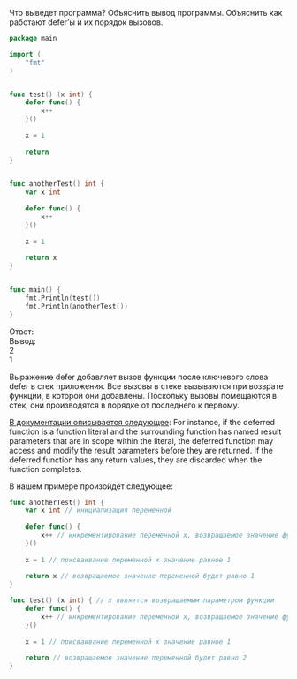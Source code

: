 Что выведет программа? Объяснить вывод программы. Объяснить как работают defer’ы и их порядок вызовов.

```go
package main

import (
	"fmt"
)


func test() (x int) {
	defer func() {
		x++
	}()
	
	x = 1
	
	return
}


func anotherTest() int {
	var x int
	
	defer func() {
		x++
	}()
	
	x = 1
	
	return x
}


func main() {
	fmt.Println(test())
	fmt.Println(anotherTest())
}
```

Ответ:  
Вывод:  
2  
1

Выражение defer добавляет вызов функции после ключевого слова defer в стек приложения. 
Все вызовы в стеке вызываются при возврате функции, в которой они добавлены. 
Поскольку вызовы помещаются в стек, они производятся в порядке от последнего к первому.

[В документации описывается следующее](https://go.dev/ref/spec#Defer_statements):
For instance, if the deferred function is a function literal 
and the surrounding function has named result parameters that are in scope within the literal, 
the deferred function may access and modify the result parameters before they are returned. 
If the deferred function has any return values, they are discarded when the function completes.

В нашем примере произойдёт следующее:

```go
func anotherTest() int {
	var x int // инициализация переменной
	
	defer func() {
		x++ // инкрементирование переменной x, возвращаемое значение функцией не изменяется
	}()
	
	x = 1 // присваивание переменной x значение равное 1
	
	return x // возвращаемое значение переменной будет равно 1
}

func test() (x int) { // x является возвращаемым параметром функции
	defer func() {
		x++ // инкрементирование переменной x, возвращаемое значение функции измениться
	}()
	
	x = 1 // присваивание переменной x значение равное 1
	
	return // возвращаемое значение переменной будет равно 2
}
```
